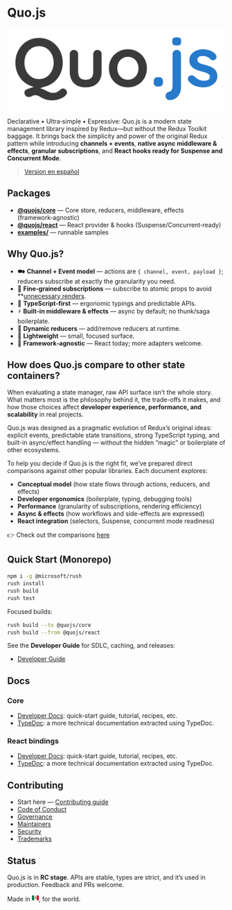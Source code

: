 # Quo.js

![Quo.js logo](./assets/logo.svg)

Declarative • Ultra‑simple • Expressive: Quo.js is a modern state management library inspired by
Redux—but without the Redux Toolkit baggage. It brings back the simplicity and power of the
original Redux pattern while introducing **channels + events**, **native async middleware &
effects**, **granular subscriptions**, and **React hooks ready for Suspense and Concurrent
Mode**.

> [Version en español](./README.es.md)

## Packages

- **[@quojs/core](./packages/core/README.md)** — Core store, reducers, middleware, effects
  (framework‑agnostic)
- **[@quojs/react](./packages/react/README.md)** — React provider & hooks
  (Suspense/Concurrent‑ready)
- **[examples/](./examples/)** — runnable samples

## Why Quo.js?

- 🗪 **Channel + Event model** — actions are `{ channel, event, payload }`; reducers subscribe at
  exactly the granularity you need.
- 🎯 **Fine‑grained subscriptions** — subscribe to atomic props to avoid
  \*\*[unnecessary renders](./examples/v0/quojs-in-react/redux-quojs-profiler.md).
- 🧭 **TypeScript‑first** — ergonomic typings and predictable APIs.
- ⚡ **Built‑in middleware & effects** — async by default; no thunk/saga boilerplate.
- 🧩 **Dynamic reducers** — add/remove reducers at runtime.
- 📌 **Lightweight** — small, focused surface.
- 🧭 **Framework‑agnostic** — React today; more adapters welcome.

## How does **Quo.js** compare to other state containers?

When evaluating a state manager, raw API surface isn’t the whole story. What matters most is the
philosophy behind it, the trade-offs it makes, and how those choices affect **developer
experience, performance, and scalability** in real projects.

Quo.js was designed as a pragmatic evolution of Redux’s original ideas: explicit events,
predictable state transitions, strong TypeScript typing, and built-in async/effect handling —
without the hidden “magic” or boilerplate of other ecosystems.

To help you decide if Quo.js is the right fit, we’ve prepared direct comparisons against other
popular libraries. Each document explores:

- **Conceptual model** (how state flows through actions, reducers, and effects)
- **Developer ergonomics** (boilerplate, typing, debugging tools)
- **Performance** (granularity of subscriptions, rendering efficiency)
- **Async & effects** (how workflows and side-effects are expressed)
- **React integration** (selectors, Suspense, concurrent mode readiness)

👉 Check out the comparisons [here](./examples/v0/quojs-in-react/redux-quojs-profiler.md)

## Quick Start (Monorepo)

```bash
npm i -g @microsoft/rush
rush install
rush build
rush test
```

Focused builds:

```bash
rush build --to @quojs/core
rush build --from @quojs/react
```

See the **Developer Guide** for SDLC, caching, and releases:

- [Developer Guide](./docs/en/DEVELOPER_GUIDE.md)

## Docs

### Core

- [Developer Docs](https://docs.quojs.dev/en/v0/core): quick-start guide, tutorial, recipes, etc.
- [TypeDoc](./packages/core/docs/en/README.md): a more technical documentation extracted using TypeDoc.

### React bindings

- [Developer Docs](https://docs.quojs.dev/en/v0/react): quick-start guide, tutorial, recipes, etc.
- [TypeDoc](./packages/react/docs/en/README.md): a more technical documentation extracted using TypeDoc.

## Contributing

- Start here — [Contributing guide](./CONTRIBUTING.md)
- [Code of Conduct](./CODE_OF_CONDUCT.md)
- [Governance](./GOVERNANCE.md)
- [Maintainers](./MAINTAINERS.md)
- [Security](./SECURITY.md)
- [Trademarks](./TRADEMARKS.md)

## Status

Quo.js is in **RC stage**. APIs are stable, types are strict, and it’s used in production. Feedback
and PRs welcome.

Made in <img src="./assets/mx.svg" alt="Mexico flag" width="16" height="16" />, for the world.
